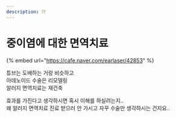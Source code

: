 ```yaml
---
description: 기
---
```


# 중이염에 대한 면역치료



{% embed url="https://cafe.naver.com/earlaser/42853" %}

튜브는 도배하는 거랑 비슷하고\
아데노이드 수술은 리모델링\
알러지 면역치료는 재건축

효과를 가진다고 생각하시면 혹시 이해를 하실려는지..\
왜 알러지 면역치료 진료 받으러 안 가시고 자꾸 수술만 생각하시는 건지요..



